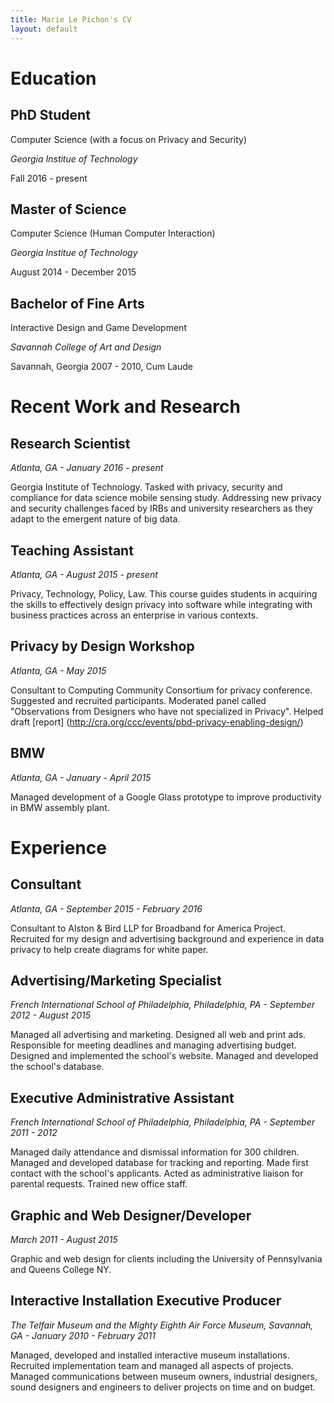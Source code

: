 ```yaml
---
title: Marie Le Pichon's CV
layout: default
---
```


# Education

## PhD Student
Computer Science (with a focus on Privacy and Security)

_Georgia Institue of Technology_

Fall 2016 - present

## Master of Science
Computer Science (Human Computer Interaction)

_Georgia Institue of Technology_

August 2014 - December 2015

## Bachelor of Fine Arts
Interactive Design and Game Development

_Savannah College of Art and Design_

Savannah, Georgia 2007 - 2010, Cum Laude


# Recent Work and Research

## Research Scientist
_Atlanta, GA - January 2016 - present_

Georgia Institute of Technology. Tasked with privacy, security and compliance for data science mobile sensing study. Addressing new privacy and security challenges faced by IRBs and university researchers as they adapt to the emergent nature of big data.

## Teaching Assistant
_Atlanta, GA - August 2015 - present_

Privacy, Technology, Policy, Law.
This course guides students in acquiring the skills to effectively design privacy into software while integrating with business practices across an enterprise in various contexts.

## Privacy by Design Workshop
_Atlanta, GA - May 2015_

Consultant to Computing Community Consortium for privacy conference. Suggested and recruited participants. Moderated panel called "Observations from Designers who have not specialized in Privacy". Helped draft [report] (http://cra.org/ccc/events/pbd-privacy-enabling-design/)

## BMW
_Atlanta, GA - January - April 2015_

Managed development of a Google Glass prototype to improve productivity in BMW assembly plant.


# Experience

## Consultant
_Atlanta, GA - September 2015 - February 2016_

Consultant to Alston & Bird LLP for Broadband for America Project. Recruited for my design and advertising background and experience in data privacy to help create diagrams for white paper.

## Advertising/Marketing Specialist
_French International School of Philadelphia, Philadelphia, PA - September 2012 - August 2015_

Managed all advertising and marketing. Designed all web and print ads. Responsible for meeting deadlines and managing advertising budget. Designed and implemented the school's website. Managed and developed the school's database.

## Executive Administrative Assistant
_French International School of Philadelphia, Philadelphia, PA - September 2011 - 2012_

Managed daily attendance and dismissal information for 300 children. Managed and developed database for tracking and reporting. Made first contact with the school's applicants. Acted as administrative liaison for parental requests. Trained new office staff.

## Graphic and Web Designer/Developer
_March 2011 - August 2015_

Graphic and web design for clients including the University of Pennsylvania and Queens College NY.

## Interactive Installation Executive Producer
_The Telfair Museum and the Mighty Eighth Air Force Museum, Savannah, GA - January 2010 - February 2011_

Managed, developed and installed interactive museum installations. Recruited implementation team and managed all aspects of projects. Managed communications between museum owners, industrial designers, sound designers and engineers to deliver projects on time and on budget.
